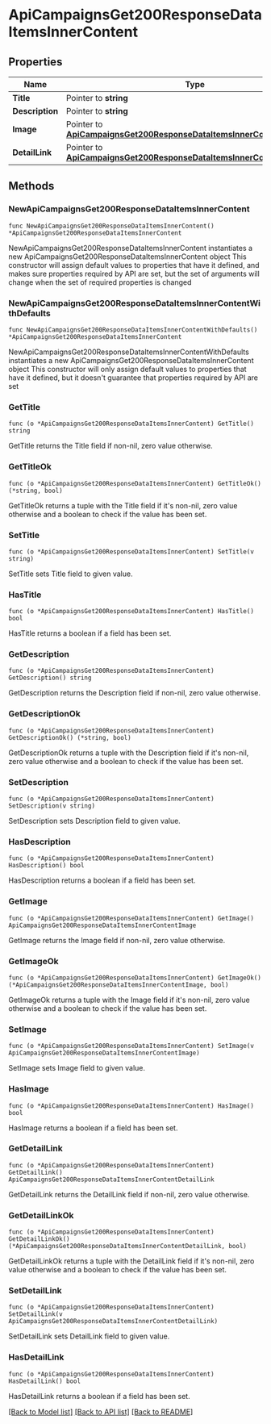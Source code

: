 # ApiCampaignsGet200ResponseDataItemsInnerContent

## Properties

Name | Type | Description | Notes
------------ | ------------- | ------------- | -------------
**Title** | Pointer to **string** |  | [optional] 
**Description** | Pointer to **string** |  | [optional] 
**Image** | Pointer to [**ApiCampaignsGet200ResponseDataItemsInnerContentImage**](ApiCampaignsGet200ResponseDataItemsInnerContentImage.md) |  | [optional] 
**DetailLink** | Pointer to [**ApiCampaignsGet200ResponseDataItemsInnerContentDetailLink**](ApiCampaignsGet200ResponseDataItemsInnerContentDetailLink.md) |  | [optional] 

## Methods

### NewApiCampaignsGet200ResponseDataItemsInnerContent

`func NewApiCampaignsGet200ResponseDataItemsInnerContent() *ApiCampaignsGet200ResponseDataItemsInnerContent`

NewApiCampaignsGet200ResponseDataItemsInnerContent instantiates a new ApiCampaignsGet200ResponseDataItemsInnerContent object
This constructor will assign default values to properties that have it defined,
and makes sure properties required by API are set, but the set of arguments
will change when the set of required properties is changed

### NewApiCampaignsGet200ResponseDataItemsInnerContentWithDefaults

`func NewApiCampaignsGet200ResponseDataItemsInnerContentWithDefaults() *ApiCampaignsGet200ResponseDataItemsInnerContent`

NewApiCampaignsGet200ResponseDataItemsInnerContentWithDefaults instantiates a new ApiCampaignsGet200ResponseDataItemsInnerContent object
This constructor will only assign default values to properties that have it defined,
but it doesn't guarantee that properties required by API are set

### GetTitle

`func (o *ApiCampaignsGet200ResponseDataItemsInnerContent) GetTitle() string`

GetTitle returns the Title field if non-nil, zero value otherwise.

### GetTitleOk

`func (o *ApiCampaignsGet200ResponseDataItemsInnerContent) GetTitleOk() (*string, bool)`

GetTitleOk returns a tuple with the Title field if it's non-nil, zero value otherwise
and a boolean to check if the value has been set.

### SetTitle

`func (o *ApiCampaignsGet200ResponseDataItemsInnerContent) SetTitle(v string)`

SetTitle sets Title field to given value.

### HasTitle

`func (o *ApiCampaignsGet200ResponseDataItemsInnerContent) HasTitle() bool`

HasTitle returns a boolean if a field has been set.

### GetDescription

`func (o *ApiCampaignsGet200ResponseDataItemsInnerContent) GetDescription() string`

GetDescription returns the Description field if non-nil, zero value otherwise.

### GetDescriptionOk

`func (o *ApiCampaignsGet200ResponseDataItemsInnerContent) GetDescriptionOk() (*string, bool)`

GetDescriptionOk returns a tuple with the Description field if it's non-nil, zero value otherwise
and a boolean to check if the value has been set.

### SetDescription

`func (o *ApiCampaignsGet200ResponseDataItemsInnerContent) SetDescription(v string)`

SetDescription sets Description field to given value.

### HasDescription

`func (o *ApiCampaignsGet200ResponseDataItemsInnerContent) HasDescription() bool`

HasDescription returns a boolean if a field has been set.

### GetImage

`func (o *ApiCampaignsGet200ResponseDataItemsInnerContent) GetImage() ApiCampaignsGet200ResponseDataItemsInnerContentImage`

GetImage returns the Image field if non-nil, zero value otherwise.

### GetImageOk

`func (o *ApiCampaignsGet200ResponseDataItemsInnerContent) GetImageOk() (*ApiCampaignsGet200ResponseDataItemsInnerContentImage, bool)`

GetImageOk returns a tuple with the Image field if it's non-nil, zero value otherwise
and a boolean to check if the value has been set.

### SetImage

`func (o *ApiCampaignsGet200ResponseDataItemsInnerContent) SetImage(v ApiCampaignsGet200ResponseDataItemsInnerContentImage)`

SetImage sets Image field to given value.

### HasImage

`func (o *ApiCampaignsGet200ResponseDataItemsInnerContent) HasImage() bool`

HasImage returns a boolean if a field has been set.

### GetDetailLink

`func (o *ApiCampaignsGet200ResponseDataItemsInnerContent) GetDetailLink() ApiCampaignsGet200ResponseDataItemsInnerContentDetailLink`

GetDetailLink returns the DetailLink field if non-nil, zero value otherwise.

### GetDetailLinkOk

`func (o *ApiCampaignsGet200ResponseDataItemsInnerContent) GetDetailLinkOk() (*ApiCampaignsGet200ResponseDataItemsInnerContentDetailLink, bool)`

GetDetailLinkOk returns a tuple with the DetailLink field if it's non-nil, zero value otherwise
and a boolean to check if the value has been set.

### SetDetailLink

`func (o *ApiCampaignsGet200ResponseDataItemsInnerContent) SetDetailLink(v ApiCampaignsGet200ResponseDataItemsInnerContentDetailLink)`

SetDetailLink sets DetailLink field to given value.

### HasDetailLink

`func (o *ApiCampaignsGet200ResponseDataItemsInnerContent) HasDetailLink() bool`

HasDetailLink returns a boolean if a field has been set.


[[Back to Model list]](../README.md#documentation-for-models) [[Back to API list]](../README.md#documentation-for-api-endpoints) [[Back to README]](../README.md)


